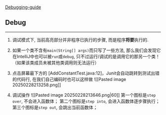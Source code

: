 [Debugging-guide](https://sp21.datastructur.es/materials/guides/debugging-guide.html)

## Debug 
---
1. 调试模式下, 当前高亮部分并非程序已执行的步骤, 而是程序**将要**执行的.

2. 如果一个类不含有`main(String[] args)`而只写了一些方法, 那么我们会发现它在IntelliJ中也可以被`run`或`debug`, 只不过运行/调试的是调用它的那另一个类！（如果该类成员未被其他类调用则无法运行）

3. 点击屏幕最下方的 [AddConstantTest.java:12]，Junit会自动跳转到测试出错的代码行, 在我们自己编码时也可以这样做   ![[Pasted image 20250228213258.png]]

4. 调试操作 ![[Pasted image 20250228213646.png|60]]
	第一个图标是`step over`, 不会进入函数体；
	第二个图标是`step into`, 会进入函数体逐步骤执行；
	第三个图标是`step out`, 会跳出当前函数体；
